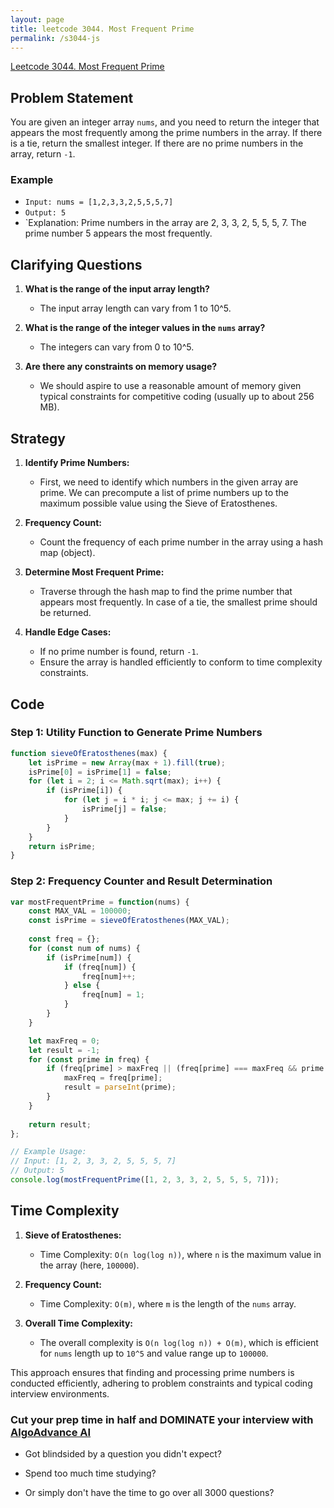 ```yaml
---
layout: page
title: leetcode 3044. Most Frequent Prime
permalink: /s3044-js
---
```

[Leetcode 3044. Most Frequent Prime](https://algoadvance.github.io/algoadvance/l3044)
## Problem Statement
You are given an integer array `nums`, and you need to return the integer that appears the most frequently among the prime numbers in the array. If there is a tie, return the smallest integer. If there are no prime numbers in the array, return `-1`.

### Example
- `Input: nums = [1,2,3,3,2,5,5,5,7]`
- `Output: 5`
- `Explanation: Prime numbers in the array are 2, 3, 3, 2, 5, 5, 5, 7. The prime number 5 appears the most frequently.

## Clarifying Questions
1. **What is the range of the input array length?**
    - The input array length can vary from 1 to 10^5.

2. **What is the range of the integer values in the `nums` array?**
    - The integers can vary from 0 to 10^5.

3. **Are there any constraints on memory usage?**
    - We should aspire to use a reasonable amount of memory given typical constraints for competitive coding (usually up to about 256 MB).

## Strategy
1. **Identify Prime Numbers:**
    - First, we need to identify which numbers in the given array are prime. We can precompute a list of prime numbers up to the maximum possible value using the Sieve of Eratosthenes.

2. **Frequency Count:**
    - Count the frequency of each prime number in the array using a hash map (object).

3. **Determine Most Frequent Prime:**
    - Traverse through the hash map to find the prime number that appears most frequently. In case of a tie, the smallest prime should be returned.

4. **Handle Edge Cases:**
    - If no prime number is found, return `-1`.
    - Ensure the array is handled efficiently to conform to time complexity constraints.

## Code

### Step 1: Utility Function to Generate Prime Numbers
```javascript
function sieveOfEratosthenes(max) {
    let isPrime = new Array(max + 1).fill(true);
    isPrime[0] = isPrime[1] = false;
    for (let i = 2; i <= Math.sqrt(max); i++) {
        if (isPrime[i]) {
            for (let j = i * i; j <= max; j += i) {
                isPrime[j] = false;
            }
        }
    }
    return isPrime;
}
```

### Step 2: Frequency Counter and Result Determination
```javascript
var mostFrequentPrime = function(nums) {
    const MAX_VAL = 100000;
    const isPrime = sieveOfEratosthenes(MAX_VAL);
    
    const freq = {};
    for (const num of nums) {
        if (isPrime[num]) {
            if (freq[num]) {
                freq[num]++;
            } else {
                freq[num] = 1;
            }
        }
    }

    let maxFreq = 0;
    let result = -1;
    for (const prime in freq) {
        if (freq[prime] > maxFreq || (freq[prime] === maxFreq && prime < result)) {
            maxFreq = freq[prime];
            result = parseInt(prime);
        }
    }
  
    return result;
};

// Example Usage:
// Input: [1, 2, 3, 3, 2, 5, 5, 5, 7]
// Output: 5
console.log(mostFrequentPrime([1, 2, 3, 3, 2, 5, 5, 5, 7]));
```

## Time Complexity
1. **Sieve of Eratosthenes:**
    - Time Complexity: `O(n log(log n))`, where `n` is the maximum value in the array (here, `100000`).
2. **Frequency Count:**
    - Time Complexity: `O(m)`, where `m` is the length of the `nums` array.

3. **Overall Time Complexity:**
    - The overall complexity is `O(n log(log n)) + O(m)`, which is efficient for `nums` length up to `10^5` and value range up to `100000`.

This approach ensures that finding and processing prime numbers is conducted efficiently, adhering to problem constraints and typical coding interview environments.


### Cut your prep time in half and DOMINATE your interview with [AlgoAdvance AI](https://algoAdvance.com)

- Got blindsided by a question you didn't expect?

- Spend too much time studying?

- Or simply don't have the time to go over all 3000 questions?

